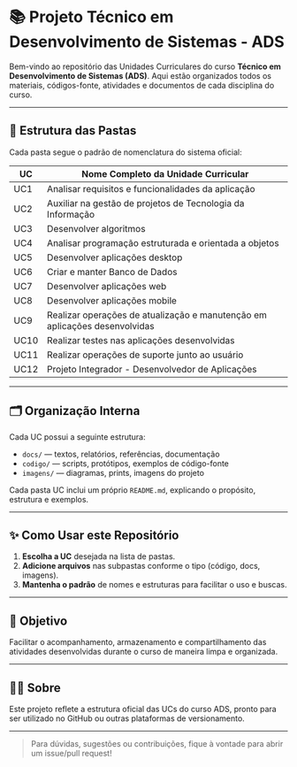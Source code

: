 # 📚 Projeto Técnico em Desenvolvimento de Sistemas - ADS

Bem-vindo ao repositório das Unidades Curriculares do curso **Técnico em Desenvolvimento de Sistemas (ADS)**.
Aqui estão organizados todos os materiais, códigos-fonte, atividades e documentos de cada disciplina do curso.

---

## 📂 Estrutura das Pastas

Cada pasta segue o padrão de nomenclatura do sistema oficial:

| UC   | Nome Completo da Unidade Curricular                                              |
|------|----------------------------------------------------------------------------------|
| UC1  | Analisar requisitos e funcionalidades da aplicação                               |
| UC2  | Auxiliar na gestão de projetos de Tecnologia da Informação                       |
| UC3  | Desenvolver algoritmos                                                           |
| UC4  | Analisar programação estruturada e orientada a objetos                          |
| UC5  | Desenvolver aplicações desktop                                                   |
| UC6  | Criar e manter Banco de Dados                                                    |
| UC7  | Desenvolver aplicações web                                                       |
| UC8  | Desenvolver aplicações mobile                                                    |
| UC9  | Realizar operações de atualização e manutenção em aplicações desenvolvidas       |
| UC10 | Realizar testes nas aplicações desenvolvidas                                     |
| UC11 | Realizar operações de suporte junto ao usuário                                   |
| UC12 | Projeto Integrador - Desenvolvedor de Aplicações                                 |

---

## 🗂️ Organização Interna

Cada UC possui a seguinte estrutura:

- `docs/` — textos, relatórios, referências, documentação
- `codigo/` — scripts, protótipos, exemplos de código-fonte
- `imagens/` — diagramas, prints, imagens do projeto

Cada pasta UC inclui um próprio `README.md`, explicando o propósito, estrutura e exemplos.

---

## ✨ Como Usar este Repositório

1. **Escolha a UC** desejada na lista de pastas.
2. **Adicione arquivos** nas subpastas conforme o tipo (código, docs, imagens).
3. **Mantenha o padrão** de nomes e estruturas para facilitar o uso e buscas.

---

## 🎯 Objetivo

Facilitar o acompanhamento, armazenamento e compartilhamento das atividades desenvolvidas durante o curso de maneira limpa e organizada.

---

## 👨‍💻 Sobre

Este projeto reflete a estrutura oficial das UCs do curso ADS, pronto para ser utilizado no GitHub ou outras plataformas de versionamento.

---

> Para dúvidas, sugestões ou contribuições, fique à vontade para abrir um issue/pull request!
